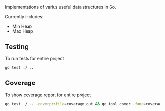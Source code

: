 Implementations of varius useful data structures in Go.


Currently includes:
* Min Heap
* Max Heap


## Testing

To run tests for entire project
```sh
go test ./...
```

## Coverage

To show coverage report for entire project
```sh
go test ./... -coverprofile=coverage.out && go tool cover -func=coverage.out
```
